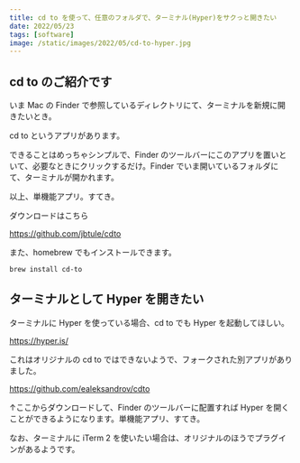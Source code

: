 ```yaml
---
title: cd to を使って、任意のフォルダで、ターミナル(Hyper)をサクっと開きたい
date: 2022/05/23
tags: [software]
image: /static/images/2022/05/cd-to-hyper.jpg
---
```


## cd to のご紹介です

いま Mac の Finder で参照しているディレクトリにて、ターミナルを新規に開きたいとき。

cd to というアプリがあります。

できることはめっちゃシンプルで、Finder のツールバーにこのアプリを置いといて、必要なときにクリックするだけ。Finder でいま開いているフォルダにて、ターミナルが開かれます。

以上、単機能アプリ。すてき。

ダウンロードはこちら

https://github.com/jbtule/cdto

また、homebrew でもインストールできます。

```
brew install cd-to
```

## ターミナルとして Hyper を開きたい

ターミナルに Hyper を使っている場合、cd to でも Hyper を起動してほしい。

https://hyper.is/

これはオリジナルの cd to ではできないようで、フォークされた別アプリがありました。

https://github.com/ealeksandrov/cdto

↑ここからダウンロードして、Finder のツールバーに配置すれば Hyper を開くことができるようになります。単機能アプリ、すてき。

なお、ターミナルに iTerm 2 を使いたい場合は、オリジナルのほうでプラグインがあるようです。
